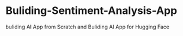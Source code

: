 # Buliding-Sentiment-Analysis-App
buliding AI App from Scratch and Buliding AI App for Hugging Face
